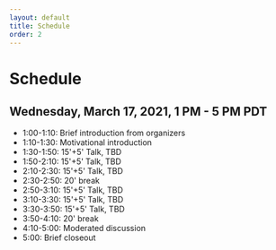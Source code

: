 ```yaml
---
layout: default
title: Schedule
order: 2
---
```


# Schedule

## Wednesday, March 17, 2021, 1 PM - 5 PM PDT

- 1:00-1:10: Brief introduction from organizers
- 1:10-1:30: Motivational introduction
- 1:30-1:50: 15'+5' Talk, TBD
- 1:50-2:10: 15'+5' Talk, TBD
- 2:10-2:30: 15'+5' Talk, TBD
- 2:30-2:50: 20' break
- 2:50-3:10: 15'+5' Talk, TBD
- 3:10-3:30: 15'+5' Talk, TBD
- 3:30-3:50: 15'+5' Talk, TBD
- 3:50-4:10: 20' break
- 4:10-5:00: Moderated discussion
- 5:00: Brief closeout 
